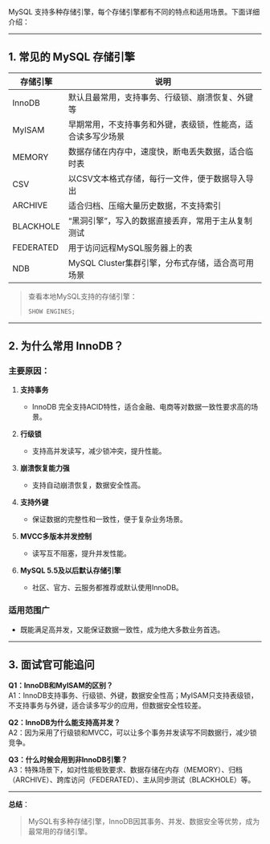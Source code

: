MySQL 支持多种存储引擎，每个存储引擎都有不同的特点和适用场景。下面详细介绍：

---

## 1. 常见的 MySQL 存储引擎

| 存储引擎  | 说明                                                         |
| --------- | ------------------------------------------------------------ |
| InnoDB    | 默认且最常用，支持事务、行级锁、崩溃恢复、外键等             |
| MyISAM    | 早期常用，不支持事务和外键，表级锁，性能高，适合读多写少场景 |
| MEMORY    | 数据存储在内存中，速度快，断电丢失数据，适合临时表           |
| CSV       | 以CSV文本格式存储，每行一文件，便于数据导入导出              |
| ARCHIVE   | 适合归档、压缩大量历史数据，不支持索引                       |
| BLACKHOLE | “黑洞引擎”，写入的数据直接丢弃，常用于主从复制测试           |
| FEDERATED | 用于访问远程MySQL服务器上的表                                |
| NDB       | MySQL Cluster集群引擎，分布式存储，适合高可用场景            |

> 查看本地MySQL支持的存储引擎：  
> ```sql
> SHOW ENGINES;
> ```

---

## 2. 为什么常用 InnoDB？

### 主要原因：

1. **支持事务**  
   - InnoDB 完全支持ACID特性，适合金融、电商等对数据一致性要求高的场景。

2. **行级锁**  
   - 支持高并发读写，减少锁冲突，提升性能。

3. **崩溃恢复能力强**  
   - 支持自动崩溃恢复，数据安全性高。

4. **支持外键**  
   - 保证数据的完整性和一致性，便于复杂业务场景。

5. **MVCC多版本并发控制**  
   - 读写互不阻塞，提升并发性能。

6. **MySQL 5.5及以后默认存储引擎**  
   - 社区、官方、云服务都推荐或默认使用InnoDB。

### 适用范围广

- 既能满足高并发，又能保证数据一致性，成为绝大多数业务首选。

---

## 3. 面试官可能追问

**Q1：InnoDB和MyISAM的区别？**  
A1：InnoDB支持事务、行级锁、外键，数据安全性高；MyISAM只支持表级锁，不支持事务与外键，适合读多写少的应用，但数据安全性较差。

**Q2：InnoDB为什么能支持高并发？**  
A2：因为采用了行级锁和MVCC，可以让多个事务并发读写不同数据行，减少锁竞争。

**Q3：什么时候会用到非InnoDB引擎？**  
A3：特殊场景下，如对性能极致要求、数据存储在内存（MEMORY）、归档（ARCHIVE）、跨库访问（FEDERATED）、主从同步测试（BLACKHOLE）等。

---

**总结**：  
> MySQL有多种存储引擎，InnoDB因其事务、并发、数据安全等优势，成为最常用的存储引擎。